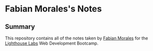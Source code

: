 # Fabian Morales's Notes
## Summary 
This repository contains all of the notes taken by [Fabian Morales](https://github.com/femorales7) for the [Lighthouse Labs](https://www.lighthouselabs.ca/) Web Development Bootcamp.
